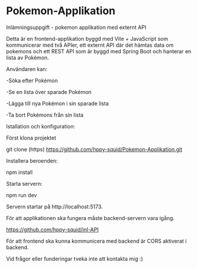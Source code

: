 # Pokemon-Applikation
Inlämningsuppgift - pokemon applikation med externt API

Detta är en frontend-applikation byggd med Vite + JavaScript som kommunicerar med två APIer, ett externt API där det hämtas data om pokemons och ett REST API som är byggd med Spring Boot och hanterar en lista av Pokémon. 

Användaren kan:

-Söka efter Pokémon

-Se en lista över sparade Pokémon

-Lägga till nya Pokémon i sin sparade lista

-Ta bort Pokémons från sin lista



Istallation och konfiguration:

 Först klona projektet

 git clone (https) https://github.com/hppy-squid/Pokemon-Applikation.git


Installera beroenden:

 npm install

Starta servern:

 npm run dev

Servern startar på http://localhost:5173.


För att applikationen ska fungera måste backend-servern vara igång.

https://github.com/hppy-squid/inl-API


För att frontend ska kunna kommunicera med backend är CORS aktiverat i backend.

Vid frågor eller funderingar tveka inte att kontakta mig :)
